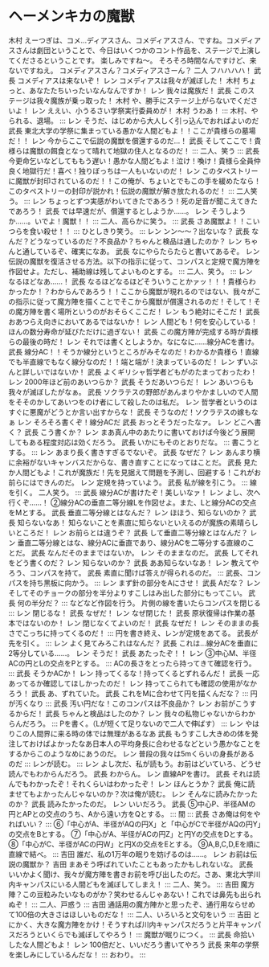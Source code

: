 # ヘーメンキカの魔獣

木村    えーつぎは、コメ…ディアスさん、コメディアスさん、ですね。コメディアスさんは劇団ということで、今日はいくつかのコント作品を、ステージで上演してくださるということです。
    楽しみですね～。
    そろそろ時間なんですけど、来ないですねえ。
    コメディアスさん？コメディアスさーん？
二人    フハハハハ！
武長    コメディアスは来ないぞ！
レン    コメディアスは我々が滅ぼした！
木村    ちょっと、あなたたちいったいなんなんですか！
レン    我々は魔族だ！
武長    このステージは我々魔族が乗っ取った！
木村    や、勝手にステージ上がらないでくださいよ！
レン    ええい、小うるさい学祭実行委員めが！
木村    うわあ！
:::
木村、やられる、退場。
:::
レン    そうだ、はじめから大人しく引っ込んでおればよいのだ
武長    東北大学の学祭に集まっている愚かな人間どもよ！！ここが貴様らの墓場だ！！
レン    今からここで伝説の魔獣を償還するのだ…！
武長    そしてここで！貴様らは魔獣の餌食となって晴れて地獄の住人となるのだ！
:::
二人、笑う
:::
武長    今更命乞いなどしてももう遅い！愚かな人間どもよ！泣け！喚け！貴様ら全員仲良く地獄行だ！喜べ！独りぼっちは一人もいないのだ！
レン    このタペストリーに魔獣が封印されているのだ！！この俺が、ちょいとでもこの手を緩めたなら！このタペストリーの封印が説かれ！伝説の魔獣が解き放たれるのだ！
:::
二人笑う。
:::
レン    ちょっとずつ実感がわいてきたであろう！死の足音が聞こえてきたであろう！
武長    では早速だが、償還するとしようか……。
レン    そうしようか……。いでよ！魔獣！！
:::
二人、高らかに笑う。
:::
武長    さあ魔獣よ！！こいつらを食い殺せ！！
:::
ひとしきり笑う。
:::
レン    ンン～～？出ないな？
武長    なんだ？どうなっているのだ？不良品か？ちゃんと検品は通したのか？
レン    ちゃんと通しているぞ、確実になあ。
武長    なにやらたらたらと書いてあるぞ。
レン    伝説の魔獣を復活させる方法。以下の指示に従って、コンパスと定規で魔方陣を作図せよ。ただし、補助線は残してよいものとする。
:::
二人、笑う。
:::
レン    なるほどなあ……！
武長    なるほどなるほどそういうことかァッ！！！貴様らわかったか！？わからんであろう！！ここから魔獣が現れるのではない、我々がこの指示に従って魔方陣を描くことでそこから魔獣が償還されるのだ！そして！その魔方陣を書く場所というのがおそらくここだ！
レン    もう絶対にそこだ！
武長    おあつらえ向きにおいてあるではないか！
レン    人間ども！何を安心している！ほんの数分寿命が延びただけに過ぎない！
武長    この魔方陣が完成する時が貴様らの最後の時だ！
レン    それでは書くとしようか。なになに……線分ACを書け。
武長    線分AC！！そうか線分というところがみそなのだ！わかるか貴様ら！直線でも半直線でもなく線分なのだ！！端と端が！決まっているのだ！
レン    ずいぶんと詳しいではないか！
武長    よくギリシャ哲学者どもがのたまっておったわ！
レン    2000年ほど前のあいつらか？
武長    そうだあいつらだ！
レン    あいつらも我々が滅ぼしたがなぁ。
武長    ソクラテスの野郎があんまりやかましいので人間をそそのかしてあいつをのけ者にして殺したのは私だ。
レン    哲学者というのはすぐに悪魔がどうとか言い出すからな！
武長    そうなのだ！ソクラテスの嫁もなぁ
レン    そろそろ書くぞ！線分ACだ
武長    おっとそうだったなァ。
レン    どこへ書く？
武長    こう書くか？
レン    まあ真ん中のあたりに書いておけば今後どう展開してもある程度対応は効くだろう。
武長    いかにもそのとおりだな。
:::
書こうとする。
:::
レン    あまり長く書きすぎるでないぞ。
武長    なぜだ？
レン    あんまり横に余裕がないキャンバスだからな、書き直すことになってはことだ。
武長    見たか人間どもよ！これが魔族だ！先を見据えて問題を予測し、回避する！これがお前らにはできんのだ。
レン    定規を持っていよう。
武長    私が線を引こう。
:::
線を引く。
二人笑う。
:::
武長    線分ACが書けたぞ！美しいなァ！
レン    よし、次へ行くぞ……！
    ②線分ACの垂直二等分線Lを作図せよ。また、Lと線分ACの交点をMとする。
武長    垂直二等分線とはなんだ？
レン    ほほう、知らないのか？
武長    知らないなあ！
    知らないことを素直に知らないといえるのが魔族の素晴らしいところだ！
レン    お前らとは違うぞ？
武長    して垂直二等分線とはなんだ？
レン    垂直二等分線とはな、線分ACに垂直であり、線分ACを二等分する直線のことだ。
武長    なんだそのままではないか。
レン    そのままなのだ。
武長    してそれをどう書くのだ？
レン    知らないのか？
武長    ああ知らないなあ！
レン    教えてやろう、コンパスを持て。
武長    素直に聞けば答えが得られるのだ。
:::
武長、コンパスを持ち黒板に向かう。
:::
レン    まず針の部分をAにさせ！
武長    Aだな？
レン    そしてそのチョークの部分を半分よりすこしはみ出した部分にもってこい。
武長    何の半分だ？
:::
などなど作図を行う。
片側の線を書いたらコンパスを閉じる
:::
レン    閉じるな！
武長    なぜだ！
レン    なぜ閉じた！
武長    原状復帰は作業の基本ではないのか！
レン    閉じなくてよいのだ！
武長    なぜだ！
レン    そのままの長さでこっちに持ってくるのだ！
:::
円を書き終え、レンが定規をあてる。
武長が先を引く。
:::
レン    よく見てみろこれはなんだ？
武長    これは…線分ACを垂直に2等分している……。
レン    そうだ！
武長    あたったぞ！！
レン    ③中心M、半径ACの円とLの交点をPとする。
:::
ACの長さをとったら持ってきて確認を行う。
:::
武長    そうかACか！
レン    持ってくるな！持ってくるとずれるんだ！
武長    一応あってるか確認してほしかったのだ！
レン    持ってこられても確認の使用がなかろう！
武長    あ、ずれていた。
武長    これをMに合わせて円を描くんだな？
:::
円が汚くなり
:::
武長    汚い円だな！このコンパスは不良品か？
レン    お前がこうするからだ！
武長    ちゃんと検品はしたのか？
レン    我々の私物じゃないからわからんだろう。
:::
Pを書く。（Lが短くて足りないので二人で伸ばす）
:::
レン    やはりこの人間界に来る時の体では無理があるなあ
武長    もうすこし大きめの体を発注しておけばよかったなあ日本人の平均身長に合わせるなどという愚かなことをするからこのようなめにあうのだ。
レン    普段の我々は5mくらいの身長があるのだ
:::
レンが読む。
:::
レン    よし次だ、私が読もう。お前はどいていろ、どうせ読んでもわからんだろう。
武長    わからん。
レン    直線APを書け。
武長    それは読んでもわかったぞ！それくらいはわかったぞ！
レン    ほんとうか？
武長    俺に読ませてもよかったんじゃないのか？次は俺が読む。
レン    そんなに読みたかったのか？
武長    読みたかったのだ。
レン    いいだろう。
武長    ⑤中心P、半径AMの円とAPとの交点のうち、Aから遠い方をQとする。
:::
間
:::
武長    さあ俺は何をやればいい？
:::
⑥「中心がA、半径がAQの円X」と「中心がCで半径がAQの円Y」の交点をBとする。
⑦「中心がA、半径がACの円Z」と円Yの交点をDとする。
⑧「中心がC、半径がACの円W」と円Xの交点をEとする。
⑨A,B,C,D,Eを順に直線で結べ。
:::
吉田    誰だ、私の1万年の眠りを妨げるのは……。
レン    お前は伝説の魔獣か？
吉田    まあそう呼ばれていたこともあったかもしれないな。
武長    いいかよく聞け、我々が魔方陣を書きお前を呼び出したのだ。さあ、東北大学川内キャンパスにいる人間どもを滅ぼしてしまえ！
:::
二人、笑う。
:::
吉田    魔方陣？この豆粒みたいなものがか？笑わせるんじゃあない！これでは鼻先も出られぬぞ！
:::
二人、戸惑う
:::
吉田    通話用の魔方陣かと思ったぞ、通行用ならせめて100倍の大きさはほしいものだな！
:::
二人、いろいろと文句をいう
:::
吉田    とにかく、大きな魔方陣をかけ！そうすれば川内キャンパスだろうと片平キャンパスだろうといくらでも滅ぼしてやろう！
:::
魔獣が眠りにつく。
:::
武長    命拾いしたな人間どもよ！
レン    100倍だと、いいだろう書いてやろう
武長    来年の学祭を楽しみにしているんだな！
:::
おわり。
:::
